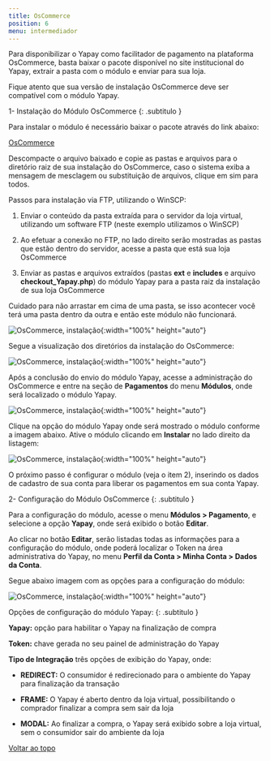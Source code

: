 ```yaml
---
title: OsCommerce
position: 6
menu: intermediador
---
```


Para disponibilizar o Yapay como facilitador de pagamento na plataforma OsCommerce, basta baixar o pacote disponível no site institucional do Yapay, extrair a pasta com o módulo e enviar para sua loja. 

Fique atento que sua versão de instalação OsCommerce deve ser compatível com o módulo Yapay.

1- Instalação do Módulo OsCommerce
{: .subtitulo }

Para instalar o módulo é necessário baixar o pacote através do link abaixo:

<a href="http://integracao.traycheckout.com.br/documentacao/download/yapay/oscommerce/yapayintermediador_oscommerce.zip" class="btn  btn-default btn-wide btn-call-to-action btnMagento"><i class="fa fa-arrow-circle-down" aria-hidden="true"></i>OsCommerce</a>


Descompacte o arquivo baixado e copie as pastas e arquivos para o diretório raiz de sua instalação do OsCommerce, caso o sistema exiba a mensagem de mesclagem ou substituição de arquivos, clique em sim para todos.

Passos para instalação via FTP, utilizando o WinSCP:

1. Enviar o conteúdo da pasta extraída para o servidor da loja virtual, utilizando um software FTP (neste exemplo utilizamos o WinSCP)

2. Ao efetuar a conexão no FTP, no lado direito serão mostradas as pastas que estão dentro do servidor, acesse a pasta que está sua loja OsCommerce

3. Enviar as pastas e arquivos extraídos (pastas **ext** e **includes** e arquivo **checkout_Yapay.php**) do módulo Yapay para a pasta raiz da instalação de sua loja OsCommerce

Cuidado para não arrastar em cima de uma pasta, se isso acontecer você terá uma pasta dentro da outra e então este módulo não funcionará.

![OsCommerce, instalação](/images/intermediador/conteudo/install_oscommerce_1.png "OsCommerce, instalação"){:width="100%" height="auto"}

Segue a visualização dos diretórios da instalação do OsCommerce:

![OsCommerce, instalação](/images/intermediador/conteudo/install_oscommerce_2.png "OsCommerce, instalação"){:width="100%" height="auto"}


Após a conclusão do envio do módulo Yapay, acesse a administração do OsCommerce e entre na seção de **Pagamentos** do menu **Módulos**, onde será localizado o módulo Yapay.

![OsCommerce, instalação](/images/intermediador/conteudo/install_oscommerce_3.png "OsCommerce, instalação"){:width="100%" height="auto"}

Clique na opção do módulo Yapay onde será mostrado o módulo conforme a imagem abaixo. Ative o módulo clicando em **Instalar** no lado direito da listagem:

![OsCommerce, instalação](/images/intermediador/conteudo/install_oscommerce_4.png "OsCommerce, instalação"){:width="100%" height="auto"}

O próximo passo é configurar o módulo (veja o item 2), inserindo os dados de cadastro de sua conta para liberar os pagamentos em sua conta Yapay.

2- Configuração do Módulo OsCommerce
{: .subtitulo }

Para a configuração do módulo, acesse o menu **Módulos > Pagamento**, e selecione a opção **Yapay**, onde será exibido o botão **Editar**.

Ao clicar no botão **Editar**, serão listadas todas as informações para a configuração do módulo, onde poderá localizar o Token na área administrativa do Yapay, no menu **Perfil da Conta > Minha Conta > Dados da Conta**.

Segue abaixo imagem com as opções para a configuração do módulo:

![OsCommerce, instalação](/images/intermediador/conteudo/install_oscommerce_5.png "OsCommerce, instalação"){:width="100%" height="auto"}


Opções de configuração do módulo Yapay:
{: .subtitulo }

**Yapay:** opção para habilitar o Yapay na finalização de compra

**Token:** chave gerada no seu painel de administração do Yapay

**Tipo de Integração** três opções de exibição do Yapay, onde:

- **REDIRECT:** O consumidor é redirecionado para o ambiente do Yapay para finalização da transação

- **FRAME:** O Yapay é aberto dentro da loja virtual, possibilitando o comprador finalizar a compra sem sair da loja

- **MODAL:** Ao finalizar a compra, o Yapay será exibido sobre a loja virtual, sem o consumidor sair do ambiente da loja



<div class="voltar-ao-topo"><a href="#"><i class="fa fa-arrow-up" aria-hidden="true"></i>Voltar ao topo</a></div>
